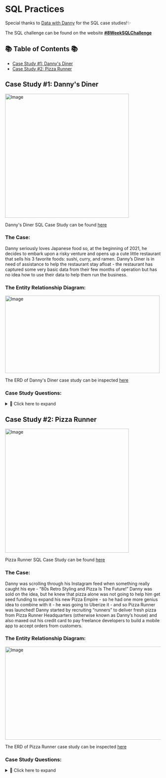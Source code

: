# SQL Practices

Special thanks to [Data with Danny](https://www.datawithdanny.com/) for the SQL case studies!✨

The SQL challenge can be found on the website **[#8WeekSQLChallenge](https://8weeksqlchallenge.com)**

## 📚 Table of Contents 📚
- [Case Study #1: Danny's Diner](#case-study-1-dannys-diner)
- [Case Study #2: Pizza Runner](#case-study-2-pizza-runner)

## Case Study #1: Danny's Diner 
<img src="https://8weeksqlchallenge.com/images/case-study-designs/1.png" alt="Image" width="400" height="400">

Danny's Diner SQL Case Study can be found [here](https://8weeksqlchallenge.com/case-study-1/)

### The Case:
Danny seriously loves Japanese food so, at the beginning of 2021, he decides to embark upon a risky venture and opens up a cute little restaurant that sells his 3 favorite foods: sushi, curry, and ramen.
Danny’s Diner is in need of assistance to help the restaurant stay afloat - the restaurant has captured some very basic data from their few months of operation but has no idea how to use their data to help them run the business.

### The Entity Relationship Diagram:

<img src="https://i.postimg.cc/zBSVw2pt/danny-s-diner-ERD.png" alt="Image" width="500" height="250"> 

The ERD of Danny's Diner case study can be inspected [here](https://dbdiagram.io/d/608d07e4b29a09603d12edbd/?utm_source=dbdiagram_embed&utm_medium=bottom_open)

### Case Study Questions:
<details>
<summary>
📎 Click here to expand
</summary>

1. What is the total amount each customer spent at the restaurant?
2. How many days have each customer visited the restaurant?
3. What was the first item from the menu purchased by each customer?
4. What is the most purchased item on the menu and how many times was it purchased by all customers?
5. Which item was the most popular for each customer?
6. Which item was purchased first by the customer after they became a member?
7. Which item was purchased just before the customer became a member?
10. What is the total items and amount spent for each member before they became a member?
11. If each $1 spent equates to 10 points and sushi has a 2x points multiplier - how many points would each customer have?
12. In the first week after a customer joins the program (including their join date) they earn 2x points on all items, not just sushi - how many points do customers A and B have at the end of January?

</details>



## Case Study #2: Pizza Runner 
<img src="https://8weeksqlchallenge.com/images/case-study-designs/2.png" alt="Image" width="400" height="400">

Pizza Runner SQL Case Study can be found [here](https://8weeksqlchallenge.com/case-study-2/)

### The Case:
Danny was scrolling through his Instagram feed when something really caught his eye - “80s Retro Styling and Pizza Is The Future!”
Danny was sold on the idea, but he knew that pizza alone was not going to help him get seed funding to expand his new Pizza Empire - so he had one more genius idea to combine with it - he was going to Uberize it - and so Pizza Runner was launched!
Danny started by recruiting “runners” to deliver fresh pizza from Pizza Runner Headquarters (otherwise known as Danny’s house) and also maxed out his credit card to pay freelance developers to build a mobile app to accept orders from customers.

### The Entity Relationship Diagram:

<img src="https://i.postimg.cc/YS2rK2x3/pizza-runner-ERD.png" alt="Image" width="650" height="300"> 

The ERD of Pizza Runner case study can be inspected [here](https://dbdiagram.io/d/5f3e085ccf48a141ff558487/?utm_source=dbdiagram_embed&utm_medium=bottom_open)

### Case Study Questions:
<details>
<summary>
📎 Click here to expand
</summary>

1. How many pizzas were ordered?
2. How many unique customer orders were made?
3. How many successful orders were delivered by each runner?
4. How many of each type of pizza was delivered?
5. How many Vegetarian and Meatlovers were ordered by each customer?
6. What was the maximum number of pizzas delivered in a single order?
7. For each customer, how many delivered pizzas had at least 1 change and how many had no changes?
8. How many pizzas were delivered that had both exclusions and extras?
9. What was the total volume of pizzas ordered for each hour of the day?
10. What was the volume of orders for each day of the week?

</details>
